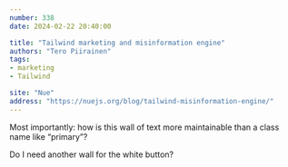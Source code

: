 ```yaml
---
number: 338
date: 2024-02-22 20:40:00

title: "Tailwind marketing and misinformation engine"
authors: "Tero Piirainen"
tags:
- marketing
- Tailwind

site: "Nue"
address: "https://nuejs.org/blog/tailwind-misinformation-engine/"
---
```


Most importantly: how is this wall of text more maintainable than a class name like “primary”?

Do I need another wall for the white button?